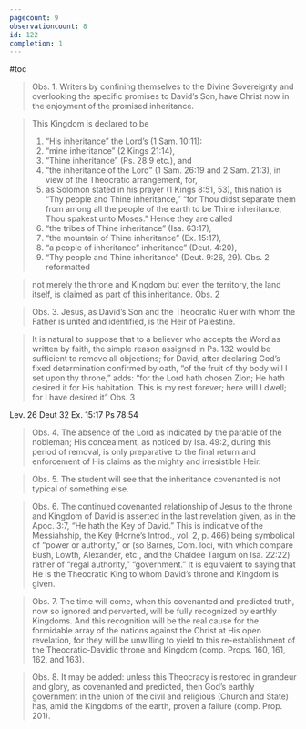 ```yaml
---
pagecount: 9
observationcount: 8
id: 122
completion: 1
---
```

#toc

>Obs. 1. Writers by confining themselves to the Divine Sovereignty and overlooking the specific promises to David’s Son, have Christ now in the enjoyment of the promised inheritance.

>This Kingdom is declared to be 
>1. “His inheritance” the Lord’s (1 Sam. 10:11): 
>2. “mine inheritance” (2 Kings 21:14), 
>3. “Thine inheritance” (Ps. 28:9 etc.), and 
>4. “the inheritance of the Lord” (1 Sam. 26:19 and 2 Sam. 21:3), in view of the Theocratic arrangement, for, 
>5. as Solomon stated in his prayer (1 Kings 8:51, 53), this nation is “Thy people and Thine inheritance,” “for Thou didst separate them from among all the people of the earth to be Thine inheritance, Thou spakest unto Moses.” Hence they are called 
>6. “the tribes of Thine inheritance” (Isa. 63:17), 
>7. “the mountain of Thine inheritance” (Ex. 15:17), 
>8. “a people of inheritance” inheritance” (Deut. 4:20), 
>9. “Thy people and Thine inheritance” (Deut. 9:26, 29).
>Obs. 2 reformatted

>not merely the throne and Kingdom but even the territory, the land itself, is claimed as part of this inheritance.
>Obs. 2

>Obs. 3. Jesus, as David’s Son and the Theocratic Ruler with whom the Father is united and identified, is the Heir of Palestine.

>It is natural to suppose that to a believer who accepts the Word as written by faith, the simple reason assigned in Ps. 132 would be sufficient to remove all objections; for David, after declaring God’s fixed determination confirmed by oath, “of the fruit of thy body will I set upon thy throne,” adds: “for the Lord hath chosen Zion; He hath desired it for His habitation. This is my rest forever; here will I dwell; for I have desired it”
>Obs. 3

Lev. 26
Deut 32
Ex. 15:17
Ps 78:54

>Obs. 4. The absence of the Lord as indicated by the parable of the nobleman; His concealment, as noticed by Isa. 49:2, during this period of removal, is only preparative to the final return and enforcement of His claims as the mighty and irresistible Heir.

>Obs. 5. The student will see that the inheritance covenanted is not typical of something else.

>Obs. 6. The continued covenanted relationship of Jesus to the throne and Kingdom of David is asserted in the last revelation given, as in the Apoc. 3:7, “He hath the Key of David.” This is indicative of the Messiahship, the Key (Horne’s lntrod., vol. 2, p. 466) being symbolical of “power or authority,” or (so Barnes, Com. loci, with which compare Bush, Lowth, Alexander, etc., and the Chaldee Targum on Isa. 22:22) rather of “regal authority,” “government.” It is equivalent to saying that He is the Theocratic King to whom David’s throne and Kingdom is given.

>Obs. 7. The time will come, when this covenanted and predicted truth, now so ignored and perverted, will be fully recognized by earthly Kingdoms. And this recognition will be the real cause for the formidable array of the nations against the Christ at His open revelation, for they will be unwilling to yield to this re-establishment of the Theocratic-Davidic throne and Kingdom (comp. Props. 160, 161, 162, and 163).

>Obs. 8. It may be added: unless this Theocracy is restored in grandeur and glory, as covenanted and predicted, then God’s earthly government in the union of the civil and religious (Church and State) has, amid the Kingdoms of the earth, proven a failure (comp. Prop. 201).

